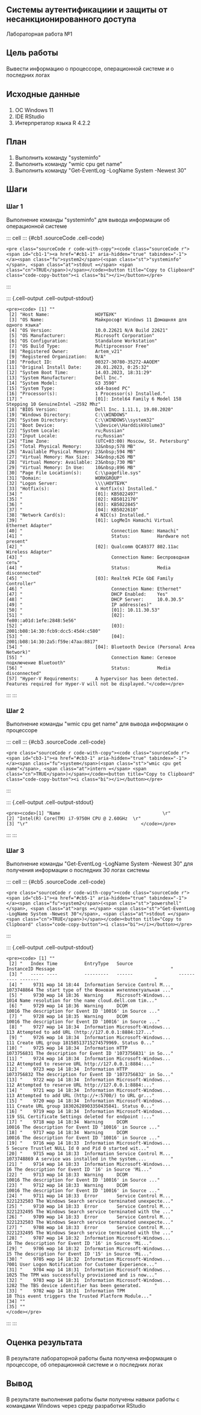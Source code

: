 </head>

<body class="fullcontent">

<div id="quarto-content" class="page-columns page-rows-contents page-layout-article">

<main class="content" id="quarto-document-content">

<section id="системы-аутентификациии-и-защиты-от-несанкционированного-доступа" class="level1">

<h1>Системы аутентификациии и защиты от несанкционированного доступа</h1>

<p>Лабораторная работа №1</p>

<section id="цель-работы" class="level2">

<h2 class="anchored" data-anchor-id="цель-работы">

Цель работы

</h2>

<p>Вывести информацию о процессоре, операционной системе и о последних логах</p>

</section>

<section id="исходные-данные" class="level2">

<h2 class="anchored" data-anchor-id="исходные-данные">

Исходные данные

</h2>

<ol type="1">

<li>ОС Windows 11</li>

<li>IDE RStudio</li>

<li>Интерпретатор языка R 4.2.2</li>

</ol>

</section>

<section id="план" class="level2">

<h2 class="anchored" data-anchor-id="план">

План

</h2>

<ol type="1">

<li>Выполнить команду "systeminfo"</li>

<li>Выполнить команду "wmic cpu get name"</li>

<li>Выполнить команду "Get-EventLog -LogName System -Newest 30"</li>

</ol>

</section>

<section id="шаги" class="level2">

<h2 class="anchored" data-anchor-id="шаги">

Шаги

</h2>

<section id="шаг-1" class="level3">

<h3 class="anchored" data-anchor-id="шаг-1">

Шаг 1

</h3>

<p>Выполнение команды "systeminfo" для вывода информации об операционной системе</p>

::: cell
::: {#cb1 .sourceCode .cell-code}
```{=html}
<pre class="sourceCode r code-with-copy"><code class="sourceCode r"><span id="cb1-1"><a href="#cb1-1" aria-hidden="true" tabindex="-1"></a><span class="fu">system2</span>(<span class="st">"systeminfo"</span>, <span class="at">stdout =</span> <span class="cn">TRUE</span>)</span></code><button title="Copy to Clipboard" class="code-copy-button"><i class="bi"></i></button></pre>
```
:::

::: {.cell-output .cell-output-stdout}
```{=html}
<pre><code> [1] ""                                                                                                               
 [2] "Host Name:                 НОУТБУК"                                                                             
 [3] "OS Name:                   Майкрософт Windows 11 Домашняя для одного языка"                                     
 [4] "OS Version:                10.0.22621 N/A Build 22621"                                                          
 [5] "OS Manufacturer:           Microsoft Corporation"                                                               
 [6] "OS Configuration:          Standalone Workstation"                                                              
 [7] "OS Build Type:             Multiprocessor Free"                                                                 
 [8] "Registered Owner:          Artem_v21"                                                                           
 [9] "Registered Organization:   N/A"                                                                                 
[10] "Product ID:                00327-30780-35272-AAOEM"                                                             
[11] "Original Install Date:     28.01.2023, 0:25:32"                                                                 
[12] "System Boot Time:          14.03.2023, 18:31:29"                                                                
[13] "System Manufacturer:       Dell Inc."                                                                           
[14] "System Model:              G3 3590"                                                                             
[15] "System Type:               x64-based PC"                                                                        
[16] "Processor(s):              1 Processor(s) Installed."                                                           
[17] "                           [01]: Intel64 Family 6 Model 158 Stepping 10 GenuineIntel ~2592 Mhz"                 
[18] "BIOS Version:              Dell Inc. 1.11.1, 19.08.2020"                                                        
[19] "Windows Directory:         C:\\WINDOWS"                                                                         
[20] "System Directory:          C:\\WINDOWS\\system32"                                                               
[21] "Boot Device:               \\Device\\HarddiskVolume3"                                                           
[22] "System Locale:             ru;Russian"                                                                          
[23] "Input Locale:              ru;Russian"                                                                          
[24] "Time Zone:                 (UTC+03:00) Moscow, St. Petersburg"                                                  
[25] "Total Physical Memory:     32&nbsp;578 MB"                                                                           
[26] "Available Physical Memory: 23&nbsp;594 MB"                                                                           
[27] "Virtual Memory: Max Size:  34&nbsp;626 MB"                                                                           
[28] "Virtual Memory: Available: 23&nbsp;730 MB"                                                                           
[29] "Virtual Memory: In Use:    10&nbsp;896 MB"                                                                           
[30] "Page File Location(s):     C:\\pagefile.sys"                                                                    
[31] "Domain:                    WORKGROUP"                                                                           
[32] "Logon Server:              \\\\НОУТБУК"                                                                         
[33] "Hotfix(s):                 4 Hotfix(s) Installed."                                                              
[34] "                           [01]: KB5022497"                                                                     
[35] "                           [02]: KB5012170"                                                                     
[36] "                           [03]: KB5022845"                                                                     
[37] "                           [04]: KB5022610"                                                                     
[38] "Network Card(s):           4 NIC(s) Installed."                                                                 
[39] "                           [01]: LogMeIn Hamachi Virtual Ethernet Adapter"                                      
[40] "                                 Connection Name: Hamachi"                                                      
[41] "                                 Status:          Hardware not present"                                         
[42] "                           [02]: Qualcomm QCA9377 802.11ac Wireless Adapter"                                    
[43] "                                 Connection Name: Беспроводная сеть"                                            
[44] "                                 Status:          Media disconnected"                                           
[45] "                           [03]: Realtek PCIe GbE Family Controller"                                            
[46] "                                 Connection Name: Ethernet"                                                     
[47] "                                 DHCP Enabled:    Yes"                                                          
[48] "                                 DHCP Server:     10.0.30.5"                                                    
[49] "                                 IP address(es)"                                                                
[50] "                                 [01]: 10.11.30.53"                                                             
[51] "                                 [02]: fe80::a01d:1efe:2848:5e56"                                               
[52] "                                 [03]: 2001:b08:14:30:fcb9:dcc5:45d4:c580"                                      
[53] "                                 [04]: 2001:b08:14:30:2a5:f59e:47aa:8817"                                       
[54] "                           [04]: Bluetooth Device (Personal Area Network)"                                      
[55] "                                 Connection Name: Сетевое подключение Bluetooth"                                
[56] "                                 Status:          Media disconnected"                                           
[57] "Hyper-V Requirements:      A hypervisor has been detected. Features required for Hyper-V will not be displayed."</code></pre>
```
:::
:::

</section>

<section id="шаг-2" class="level3">

<h3 class="anchored" data-anchor-id="шаг-2">

Шаг 2

</h3>

<p>Выполнение команды "wmic cpu get name" для вывода информации о процессоре</p>

::: cell
::: {#cb3 .sourceCode .cell-code}
```{=html}
<pre class="sourceCode r code-with-copy"><code class="sourceCode r"><span id="cb3-1"><a href="#cb3-1" aria-hidden="true" tabindex="-1"></a><span class="fu">system</span>(<span class="st">"wmic cpu get name"</span>, <span class="at">intern =</span> <span class="cn">TRUE</span>)</span></code><button title="Copy to Clipboard" class="code-copy-button"><i class="bi"></i></button></pre>
```
:::

::: {.cell-output .cell-output-stdout}
```{=html}
<pre><code>[1] "Name                                      \r"
[2] "Intel(R) Core(TM) i7-9750H CPU @ 2.60GHz  \r"
[3] "\r"                                          </code></pre>
```
:::
:::

</section>

<section id="шаг-3" class="level3">

<h3 class="anchored" data-anchor-id="шаг-3">

Шаг 3

</h3>

<p>Выполнение команды "Get-EventLog -LogName System -Newest 30" для получения информации о последних 30 логах системы</p>

::: cell
::: {#cb5 .sourceCode .cell-code}
```{=html}
<pre class="sourceCode r code-with-copy"><code class="sourceCode r"><span id="cb5-1"><a href="#cb5-1" aria-hidden="true" tabindex="-1"></a><span class="fu">system2</span>(<span class="st">"powershell"</span>, <span class="at">args =</span> <span class="st">"Get-EventLog -LogName System -Newest 30"</span>, <span class="at">stdout =</span> <span class="cn">TRUE</span>)</span></code><button title="Copy to Clipboard" class="code-copy-button"><i class="bi"></i></button></pre>
```
:::

::: {.cell-output .cell-output-stdout}
```{=html}
<pre><code> [1] ""                                                                                                                       
 [2] "   Index Time          EntryType   Source                 InstanceID Message                                           "
 [3] "   ----- ----          ---------   ------                 ---------- -------                                           "
 [4] "    9731 мар 14 18:44  Information Service Control M...   1073748864 The start type of the Фоновая интеллектуальная ..."
 [5] "    9730 мар 14 18:36  Warning     Microsoft-Windows...         1014 Name resolution for the name cloud.dell.com tim..."
 [6] "    9729 мар 14 18:36  Warning     DCOM                        10016 The description for Event ID '10016' in Source ..."
 [7] "    9728 мар 14 18:35  Warning     DCOM                        10016 The description for Event ID '10016' in Source ..."
 [8] "    9727 мар 14 18:34  Information Microsoft-Windows...          113 Attempted to add URL (http://127.0.0.1:8884:127..."
 [9] "    9726 мар 14 18:34  Information Microsoft-Windows...          111 Create URL group 18158513715274579969. Status 0..."
[10] "    9725 мар 14 18:34  Information HTTP                   1073756831 The description for Event ID '1073756831' in So..."
[11] "    9724 мар 14 18:34  Information Microsoft-Windows...          112 Attempted to reserve URL http://127.0.0.1:8884:..."
[12] "    9723 мар 14 18:34  Information HTTP                   1073756832 The description for Event ID '1073756832' in So..."
[13] "    9722 мар 14 18:34  Information Microsoft-Windows...          112 Attempted to reserve URL http://127.0.0.1:8884:..."
[14] "    9721 мар 14 18:34  Information Microsoft-Windows...          113 Attempted to add URL (http://+:5700/) to URL gr..."
[15] "    9720 мар 14 18:34  Information Microsoft-Windows...          111 Create URL group 18302628903350435841. Status 0..."
[16] "    9719 мар 14 18:34  Information Microsoft-Windows...          119 SSL Certificate Settings deleted for endpoint :..."
[17] "    9718 мар 14 18:34  Warning     DCOM                        10016 The description for Event ID '10016' in Source ..."
[18] "    9717 мар 14 18:34  Warning     DCOM                        10016 The description for Event ID '10016' in Source ..."
[19] "    9716 мар 14 18:33  Information Microsoft-Windows...            5 Secure Trustlet NULL Id 0 and Pid 0 started wit..."
[20] "    9715 мар 14 18:33  Information Service Control M...   1073748869 A service was installed in the system....         "
[21] "    9714 мар 14 18:33  Information Microsoft-Windows...           16 The description for Event ID '16' in Source 'Mi..."
[22] "    9713 мар 14 18:33  Warning     DCOM                        10016 The description for Event ID '10016' in Source ..."
[23] "    9712 мар 14 18:33  Warning     DCOM                        10016 The description for Event ID '10016' in Source ..."
[24] "    9711 мар 14 18:33  Error       Service Control M...   3221232503 The Windows Search service terminated unexpecte..."
[25] "    9710 мар 14 18:33  Error       Service Control M...   3221232495 The Windows Search service terminated with the ..."
[26] "    9709 мар 14 18:33  Error       Service Control M...   3221232503 The Windows Search service terminated unexpecte..."
[27] "    9708 мар 14 18:33  Error       Service Control M...   3221232495 The Windows Search service terminated with the ..."
[28] "    9707 мар 14 18:32  Information Microsoft-Windows...           16 The description for Event ID '16' in Source 'Mi..."
[29] "    9706 мар 14 18:32  Information Microsoft-Windows...           15 The description for Event ID '15' in Source 'Mi..."
[30] "    9705 мар 14 18:32  Information Microsoft-Windows...         7001 User Logon Notification for Customer Experience..."
[31] "    9704 мар 14 18:31  Information Microsoft-Windows...         1025 The TPM was successfully provisioned and is now..."
[32] "    9703 мар 14 18:31  Information Microsoft-Windows...         1282 The TBS device identifier has been generated.     "
[33] "    9702 мар 14 18:31  Information TPM                            18 This event triggers the Trusted Platform Module..."
[34] ""                                                                                                                       
[35] ""                                                                                                                       </code></pre>
```
</pre>
:::
:::

</section>

</section>

<section id="оценка-результата" class="level2">

<h2 class="anchored" data-anchor-id="оценка-результата">

Оценка результата

</h2>

<p>В результате лабораторной работы была получена информация о процессоре, об операционной системе и о последних логах</p>

</section>

<section id="вывод" class="level2">

<h2 class="anchored" data-anchor-id="вывод">

Вывод

</h2>

<p>В результате выполнения работы были получены навыки работы с командами Windows через среду разработки RStudio</p>

</section>

</section>

</body>

</html>
